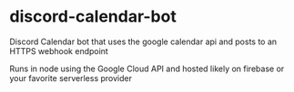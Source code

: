 # discord-calendar-bot
Discord Calendar bot that uses the google calendar api and posts to an HTTPS webhook endpoint

Runs in node using the Google Cloud API and hosted likely on firebase or your favorite serverless provider